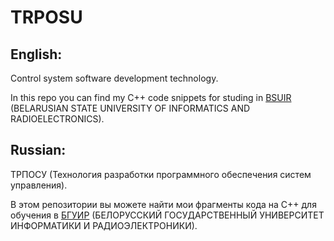 TRPOSU
======

## English:

Control system software development technology.

In this repo you can find my C++ code snippets for studing in [BSUIR](https://www.bsuir.by/en/) (BELARUSIAN STATE UNIVERSITY OF INFORMATICS AND RADIOELECTRONICS). 




## Russian:

ТРПОСУ (Технология разработки программного обеспечения систем управления). 

В этом репозитории вы можете найти мои фрагменты кода на C++ для обучения в [БГУИР](https://www.bsuir.by/en/) (БЕЛОРУССКИЙ ГОСУДАРСТВЕННЫЙ УНИВЕРСИТЕТ ИНФОРМАТИКИ И РАДИОЭЛЕКТРОНИКИ).
